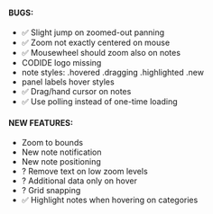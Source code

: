 #### BUGS:  
- ✅ Slight jump on zoomed-out panning
- ✅ Zoom not exactly centered on mouse
- ✅ Mousewheel should zoom also on notes
- CODIDE logo missing
- note styles: .hovered .dragging .highlighted .new
- panel labels hover styles
- ✅ Drag/hand cursor on notes
- ✅ Use polling instead of one-time loading

#### NEW FEATURES:
- Zoom to bounds
- New note notification
- New note positioning
- ? Remove text on low zoom levels
- ? Additional data only on hover
- ? Grid snapping
- ✅ Highlight notes when hovering on categories